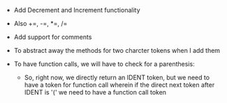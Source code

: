 - Add Decrement and Increment functionality
- Also +=, -=, *=, /=
- Add support for comments
- To abstract away the methods for two charcter tokens when I add them

- To have function calls, we will have to check for a parenthesis:
  - So, right now, we directly return an IDENT token, but we need to have a token for function call wherein if the direct next token after IDENT is '(' we need to have a function call token